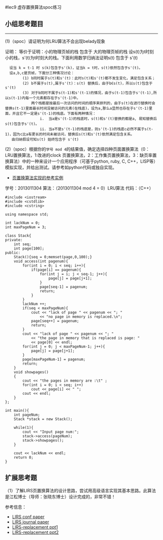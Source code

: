 #lec9 虚存置换算法spoc练习

## 小组思考题目


----

(1)（spoc）请证明为何LRU算法不会出现belady现象

证明：
       等价于证明：小的物理页帧的栈 包含于 大的物理页帧的栈
       设s(t)为t时刻小的栈，s'(t)为t时刻大的栈。下面利用数学归纳法证明s(t) 包含于 s'(t)
            
      设当 k = t-1 时 s(k)包含于s'(k)，证当k = t时，s(t)依然包含于s'(t)。
      设a,b,c是页帧，下面分三种情况讨论：
            (1) b同时属于s(t)和s'(t)：此时s(t)和s'(t)都不发生变化，满足包含关系；
            (2) b不属于s(t),属于s'(t)：s(t) 替换后，由于b∈s(t)，所以s(t)包含于s'(t)
            (3) 对于b同时不属于s(t-1)和s'(t-1)的情况，由于s(t-1)包含于s'(t-1),所以s(t-1)内每一个元素都存在于s'(t-1)中。
                两个栈都是按最后一次访问的时间的顺序来排列的，由于s(t)在进行替换时会替换s(t-1)里面最长时间没被访问的元素(在栈底)，设为a,那么a显然也存在于s'(t-1)里面，并且它不一定是s'(t-1)的栈底。下面有两种情况：
                    i.  当a是s'(t-1)的栈底时，s(t)和s'(t)替换的都是a, 易知替换后s(t)包含于s'(t)。
                    ii. 当a不是s'(t-1)的栈底是，则s'(t-1)的栈底c必然不属于s(t-1)，因为c比a有更长的时间未被访问，替换后s(t)和s'(t)依然满足包含关系。
       由归纳假设可知s(t) 始终包含于 s'(t)


(2)（spoc）根据你的`学号 mod 4`的结果值，确定选择四种页面置换算法（0：LRU置换算法，1:改进的clock 页置换算法，2：工作集页置换算法，3：缺页率置换算法）中的一种来设计一个应用程序（可基于python, ruby, C, C++，LISP等）模拟实现，并给出测试。请参考如python代码或独自实现。
 - [页置换算法实现的参考实例](https://github.com/chyyuu/ucore_lab/blob/master/related_info/lab3/page-replacement-policy.py)
 
学号：2013011304
算法：（2013011304 mod 4 = 0）LRU算法
代码：（C++）

```
#include <iostream>
#include <cstdlib>
#include <cstring>

using namespace std;

int lackNum = 0;
int maxPageNum = 3;

class Stack{
private:
	int seq;
	int page[100];
public:
	Stack(){seq = 0;memset(page,0,100);}
	void access(int pagenum){
		for(int i = 0; i < seq; i++){
			if(page[i] == pagenum){
				for(int j = i; j < seq-1; j++){
					page[j] = page[j+1];
				}
				page[seq-1] = pagenum;
				return;	
			}	
		}
		lackNum ++;
		if(seq < maxPageNum){
			cout << "lack of page " << pagenum << "; "
				<< "no page in memory is replaced.\n";
			page[seq++] = pagenum;
			return;
		}
		cout << "lack of page " << pagenum << "; "
			<< "the page in memory that is replaced is page: " 
			<< page[0] << endl;
		for(int j = 0; j < maxPageNum-1; j++){
			page[j] = page[j+1];
		}
		page[maxPageNum-1] = pagenum;
		return;
	}
	void showpages()
	{
		cout << "the pages in memory are :\t" ;
		for(int i = 0; i < seq; i++)
			cout << page[i] << " ";
		cout << endl;
	}
};

int main(){
	int pageNum;
	Stack *stack = new Stack();

	while(1){
		cout << "Input page num:";
		stack->access(pageNum);
		stack->showpages();
	}
	
	cout << lackNum << endl;
	return 0;
}
```

## 扩展思考题
（1）了解LIRS页置换算法的设计思路，尝试用高级语言实现其基本思路。此算法是江松博士（导师：张晓东博士）设计完成的，非常不错！

参考信息：

 - [LIRS conf paper](http://www.ece.eng.wayne.edu/~sjiang/pubs/papers/jiang02_LIRS.pdf)
 - [LIRS journal paper](http://www.ece.eng.wayne.edu/~sjiang/pubs/papers/jiang05_LIRS.pdf)
 - [LIRS-replacement ppt1](http://dragonstar.ict.ac.cn/course_09/XD_Zhang/(6)-LIRS-replacement.pdf)
 - [LIRS-replacement ppt2](http://www.ece.eng.wayne.edu/~sjiang/Projects/LIRS/sig02.ppt)
